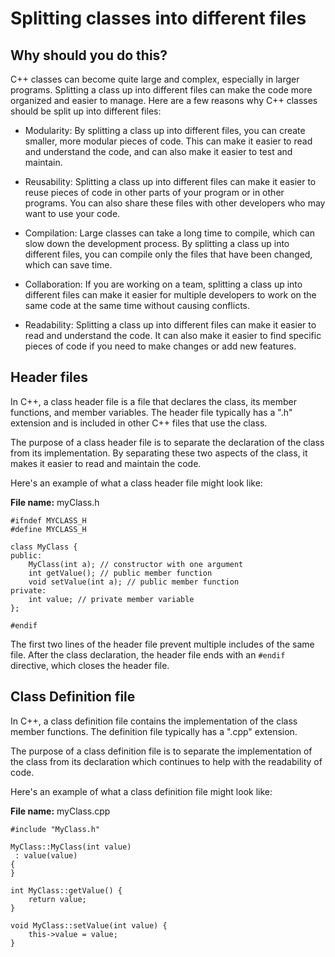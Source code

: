 # Splitting classes into different files

## Why should you do this?
C++ classes can become quite large and complex, especially in larger programs. Splitting a class up into different files can make the code more organized and easier to manage. Here are a few reasons why C++ classes should be split up into different files:

- Modularity: By splitting a class up into different files, you can create smaller, more modular pieces of code. This can make it easier to read and understand the code, and can also make it easier to test and maintain.

- Reusability: Splitting a class up into different files can make it easier to reuse pieces of code in other parts of your program or in other programs. You can also share these files with other developers who may want to use your code.

- Compilation: Large classes can take a long time to compile, which can slow down the development process. By splitting a class up into different files, you can compile only the files that have been changed, which can save time.

- Collaboration: If you are working on a team, splitting a class up into different files can make it easier for multiple developers to work on the same code at the same time without causing conflicts.

- Readability: Splitting a class up into different files can make it easier to read and understand the code. It can also make it easier to find specific pieces of code if you need to make changes or add new features.

## Header files

In C++, a class header file is a file that declares the class, its member functions, and member variables. The header file typically has a ".h" extension and is included in other C++ files that use the class.

The purpose of a class header file is to separate the declaration of the class from its implementation. By separating these two aspects of the class, it makes it easier to read and maintain the code.

Here's an example of what a class header file might look like:

**File name:** myClass.h

```
#ifndef MYCLASS_H
#define MYCLASS_H

class MyClass {
public:
    MyClass(int a); // constructor with one argument
    int getValue(); // public member function
    void setValue(int a); // public member function
private:
    int value; // private member variable
};

#endif
```

The first two lines of the header file prevent multiple includes of the same file. After the class declaration, the header file ends with an ```#endif``` directive, which closes the header file.

## Class Definition file

In C++, a class definition file contains the implementation of the class member functions. The definition file typically has a ".cpp" extension.

The purpose of a class definition file is to separate the implementation of the class from its declaration which continues to help with the readability of code.

Here's an example of what a class definition file might look like:

**File name:**  myClass.cpp

```
#include "MyClass.h"

MyClass::MyClass(int value) 
 : value(value)
{
}

int MyClass::getValue() {
    return value;
}

void MyClass::setValue(int value) {
    this->value = value;
}
```
